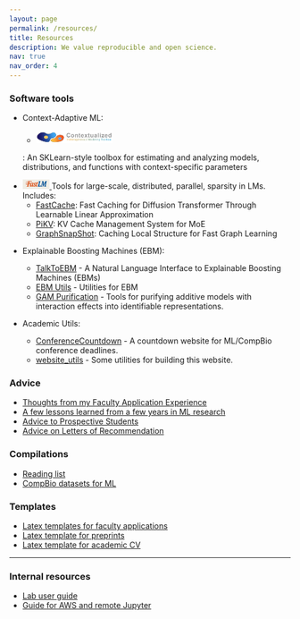 ```yaml
---
layout: page
permalink: /resources/
title: Resources
description: We value reproducible and open science.
nav: true
nav_order: 4
---
```



### Software tools

- Context-Adaptive ML:
  - <a href="https://contextualized.ml">
    <img src="/assets/img/contextualized_logo.png" alt="ContextualizedML" width="30%"/>
  </a>: An SKLearn-style toolbox for estimating and analyzing models, distributions, and functions with context-specific parameters


- <a href="http://fastlm.ai">
    <img src="/assets/img/fastlm_logo.png" alt="FastLM" width="10%"/>
  </a>
  Tools for large-scale, distributed, parallel, sparsity in LMs. Includes:
  
  - [FastCache](https://github.com/FastLM/FastCache): Fast Caching for Diffusion Transformer Through Learnable Linear Approximation
  - [PiKV](https://github.com/FastLM/PiKV): KV Cache Management System for MoE
  - [GraphSnapShot](https://github.com/FastLM/GraphSnapShot): Caching Local Structure for Fast Graph Learning

- Explainable Boosting Machines (EBM):
  - [TalkToEBM](https://github.com/interpretml/TalkToEBM) - A Natural Language Interface to Explainable Boosting Machines (EBMs)
  - [EBM Utils](https://github.com/AdaptInfer/ebm_utils) - Utilities for EBM
  - [GAM Purification](https://github.com/AdaptInfer/gam_purification) - Tools for purifying additive models with interaction effects into identifiable representations.

- Academic Utils:
  - [ConferenceCountdown](https://github.com/AdaptInfer/ConferenceCountdown) - A countdown website for ML/CompBio conference deadlines.
  - [website_utils](https://github.com/adaptinfer/website_Utils) - Some utilities for building this website.


### Advice

- [Thoughts from my Faculty Application Experience](https://benlengerich.medium.com/38f1a29c715e)
- [A few lessons learned from a few years in ML research](https://benlengerich.medium.com/a-few-lessons-learned-from-a-few-years-in-ml-research-8f6f88f97e61)
- [Advice to Prospective Students](https://adaptinfer.org/advice/prospective_students)
- [Advice on Letters of Recommendation](./advice/letters_of_rec)

### Compilations

- [Reading list](https://github.com/LengerichLab/ReadingList)
- [CompBio datasets for ML](https://github.com/LengerichLab/CompBioDatasetsForMachineLearning)

### Templates

- [Latex templates for faculty applications](https://www.overleaf.com/read/qdrzkgjkmzqc#b3bdcc)
- [Latex template for preprints](https://www.overleaf.com/read/cbkczmhxbkgj#2a2fc3)
- [Latex template for academic CV](https://www.overleaf.com/read/wgjmndzcfyqr#21999c)


---

### Internal resources

- [Lab user guide](https://docs.google.com/document/d/1HMHeX9qSOq6PFn_cW47b3tzdJKK6QZGE39u25vsA9QA/edit?usp=sharing)
- [Guide for AWS and remote Jupyter](https://docs.google.com/document/d/1CdVA_doTJZohg9dB8UhPHCgRuOtmLTAvCRV56IqBKvE/edit?usp=sharing)
